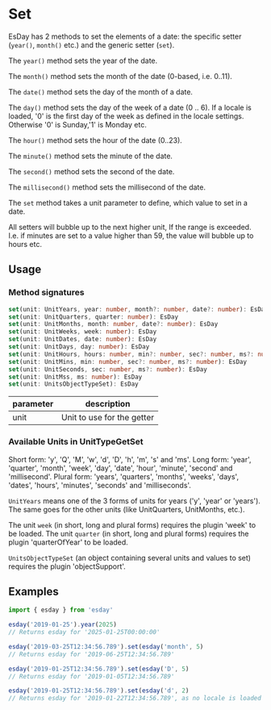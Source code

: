 # Set

EsDay has 2 methods to set the elements of a date: the specific setter (`year()`, `month()` etc.) and the generic setter (`set`).

The `year()` method sets the year of the date.

The `month()` method sets the month of the date (0-based, i.e. 0..11).

The `date()` method sets the day of the month of a date.

The `day()` method sets the day of the week of a date (0 .. 6). If a locale is loaded, '0' is the first day of the week as defined in the locale settings. Otherwise '0' is Sunday,'1' is Monday etc.

The `hour()` method sets the hour of the date (0..23).

The `minute()` method sets the minute of the date.

The `second()` method sets the second of the date.

The `millisecond()` method sets the millisecond of the date.

The `set` method takes a unit parameter to define, which value to set in a date.

All setters will bubble up to the next higher unit, If the range is exceeded. I.e. if minutes are set to a value higher than 59, the value will bubble up to hours etc.

## Usage

### Method signatures
```typescript
set(unit: UnitYears, year: number, month?: number, date?: number): EsDay
set(unit: UnitQuarters, quarter: number): EsDay
set(unit: UnitMonths, month: number, date?: number): EsDay
set(unit: UnitWeeks, week: number): EsDay
set(unit: UnitDates, date: number): EsDay
set(unit: UnitDays, day: number): EsDay
set(unit: UnitHours, hours: number, min?: number, sec?: number, ms?: number): EsDay
set(unit: UnitMins, min: number, sec?: number, ms?: number): EsDay
set(unit: UnitSeconds, sec: number, ms?: number): EsDay
set(unit: UnitMss, ms: number): EsDay
set(unit: UnitsObjectTypeSet): EsDay
```

| parameter | description                |
| --------- | -------------------------- |
| unit      | Unit to use for the getter |

### Available Units in UnitTypeGetSet

Short form: 'y', 'Q', 'M', 'w', 'd', 'D', 'h', 'm', 's' and 'ms'.
Long form: 'year', 'quarter', 'month', 'week', 'day', 'date', 'hour', 'minute', 'second' and 'millisecond'.
Plural form: 'years', 'quarters', 'months', 'weeks', 'days', 'dates', 'hours', 'minutes', 'seconds' and 'milliseconds'.

`UnitYears` means one of the 3 forms of units for years ('y', 'year' or 'years'). The same goes for the other units (like UnitQuarters, UnitMonths, etc.).

The unit `week` (in short, long and plural forms) requires the plugin 'week' to be loaded.
The unit `quarter` (in short, long and plural forms) requires the plugin 'quarterOfYear' to be loaded.

`UnitsObjectTypeSet` (an object containing several units and values to set) requires the plugin 'objectSupport'.

## Examples
```typescript
import { esday } from 'esday'

esday('2019-01-25').year(2025)
// Returns esday for '2025-01-25T00:00:00'

esday('2019-03-25T12:34:56.789').set(esday('month', 5)
// Returns esday for '2019-06-25T12:34:56.789'

esday('2019-01-25T12:34:56.789').set(esday('D', 5)
// Returns esday for '2019-01-05T12:34:56.789'

esday('2019-01-25T12:34:56.789').set(esday('d', 2)
// Returns esday for '2019-01-22T12:34:56.789', as no locale is loaded
```
